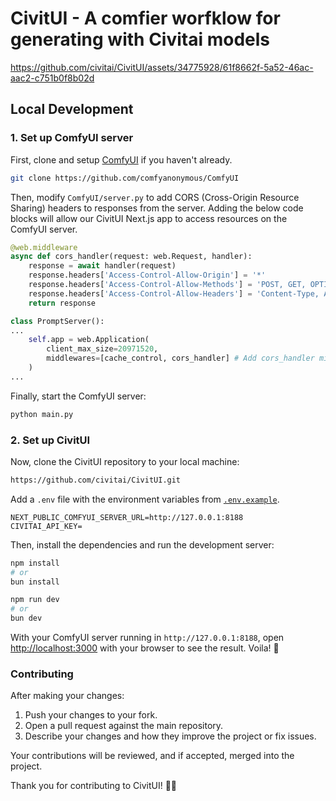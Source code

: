 # CivitUI - A comfier worfklow for generating with Civitai models

https://github.com/civitai/CivitUI/assets/34775928/61f8662f-5a52-46ac-aac2-c751b0f8b02d

## Local Development

### 1. Set up ComfyUI server

First, clone and setup [ComfyUI](https://github.com/comfyanonymous/ComfyUI) if you haven't already.

```bash
git clone https://github.com/comfyanonymous/ComfyUI
```

Then, modify `ComfyUI/server.py` to add CORS (Cross-Origin Resource Sharing) headers to responses from the server. Adding the below code blocks will allow our CivitUI Next.js app to access resources on the ComfyUI server.

```python
@web.middleware
async def cors_handler(request: web.Request, handler):
    response = await handler(request)
    response.headers['Access-Control-Allow-Origin'] = '*'
    response.headers['Access-Control-Allow-Methods'] = 'POST, GET, OPTIONS'
    response.headers['Access-Control-Allow-Headers'] = 'Content-Type, Authorization, x-requested-with'
    return response
```

```python
class PromptServer():
...
    self.app = web.Application(
        client_max_size=20971520,
        middlewares=[cache_control, cors_handler] # Add cors_handler middleware
    )
...
```

Finally, start the ComfyUI server:

```bash
python main.py
```

### 2. Set up CivitUI

Now, clone the CivitUI repository to your local machine:

```bash
https://github.com/civitai/CivitUI.git
```

Add a `.env` file with the environment variables from [`.env.example`](.env.example).

```
NEXT_PUBLIC_COMFYUI_SERVER_URL=http://127.0.0.1:8188
CIVITAI_API_KEY=
```

Then, install the dependencies and run the development server:

```bash
npm install
# or
bun install
```

```bash
npm run dev
# or
bun dev
```

With your ComfyUI server running in `http://127.0.0.1:8188`, open [http://localhost:3000](http://localhost:3000) with your browser to see the result. Voila! 🫡

### Contributing

After making your changes:

1. Push your changes to your fork.
2. Open a pull request against the main repository.
3. Describe your changes and how they improve the project or fix issues.

Your contributions will be reviewed, and if accepted, merged into the project.

Thank you for contributing to CivitUI! 🥹🤭
